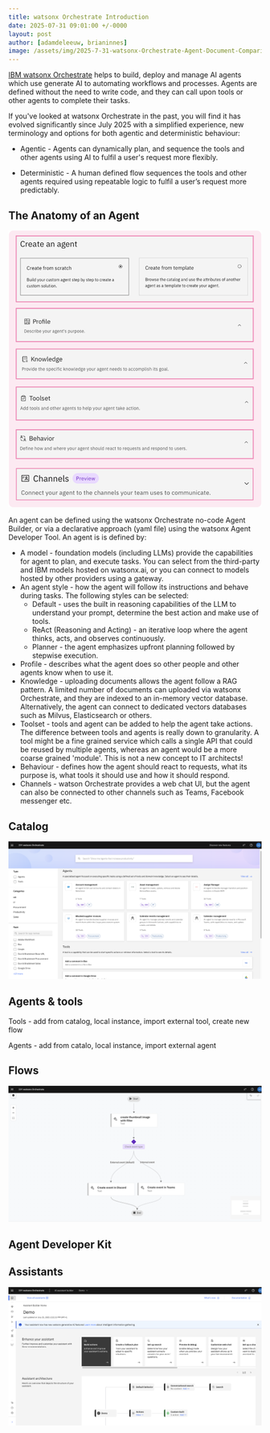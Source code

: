 ```yaml
---
title: watsonx Orchestrate Introduction
date: 2025-07-31 09:01:00 +/-0000
layout: post
author: [adamdeleeuw, brianinnes]
image: /assets/img/2025-7-31-watsonx-Orchestrate-Agent-Document-Comparison/watsonxassistant_lifecycle_1x1_16x9.jpeg
---
```


[IBM watsonx Orchestrate](https://www.ibm.com/products/watsonx-orchestrate) helps to build, deploy and manage AI agents which use generate AI to automating workflows and processes. Agents are defined without the need to write code, and they can call upon tools or other agents to complete their tasks.

If you've looked at watsonx Orchestrate in the past, you will find it has evolved significantly since July 2025 with a simplified experience, new terminology and options for both agentic and deterministic behaviour:

* Agentic - Agents can dynamically plan, and sequence the tools and other agents using AI to fulfil a user's request more flexibly.

* Deterministic - A human defined flow sequences the tools and other agents required using repeatable logic to fulfil a user’s request more predictably.


## The Anatomy of an Agent

![anatomyOfAnAgent](/assets/img/2025-7-31-watsonx-Orchestrate-Introduction.md/anatomyOfAnAgent.png)

An agent can be defined using the watsonx Orchestrate no-code Agent Builder, or via a declarative approach (yaml file) using the watsonx Agent Developer Tool. An agent is is defined by:

* A model - foundation models (including LLMs) provide the capabilities for agent to plan, and execute tasks. You can select from the third-party and IBM models hosted on watsonx.ai, or you can connect to models hosted by other providers using a gateway.
* An agent style - how the agent will follow its instructions and behave during tasks. The following styles can be selected:
    * Default - uses the built in reasoning capabilities of the LLM to understand your prompt, determine the best action and make use of tools.
    * ReAct (Reasoning and Acting) - an iterative loop where the agent thinks, acts, and observes continuously.
    * Planner - the agent emphasizes upfront planning followed by stepwise execution.
* Profile - describes what the agent does so other people and other agents know when to use it.
* Knowledge - uploading documents allows the agent follow a RAG pattern. A limited number of documents can uploaded via watsonx Orchestrate, and they are indexed to an in-memory vector database. Alternatively, the agent can connect to dedicated vectors databases such as Milvus, Elasticsearch or others.
* Toolset - tools and agent can be added to help the agent take actions. The difference between tools and agents is really down to granularity. A tool might be a fine grained service which calls a single API that could be reused by multiple agents, whereas an agent would be a more coarse grained 'module'. This is not a new concept to IT architects!
* Behaviour - defines how the agent should react to requests, what its purpose is, what tools it should use and how it should respond.
* Channels - watson Orchestrate provides a web chat UI, but the agent can also be connected to other channels such as Teams, Facebook messenger etc.

## Catalog

![catalog](/assets/img/2025-7-31-watsonx-Orchestrate-Introduction.md/catalog.png)

## Agents & tools

Tools - add from catalog, local instance, import external tool, create new flow

Agents - add from catalo, local instance, import external agent

## Flows

![flow](/assets/img/2025-7-31-watsonx-Orchestrate-Introduction.md/flow.png)

## Agent Developer Kit

## Assistants

![assistant](/assets/img/2025-7-31-watsonx-Orchestrate-Introduction.md/assistant.png)